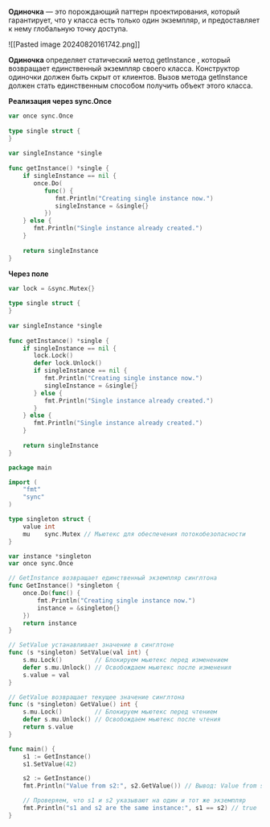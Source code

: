 **Одиночка** — это порождающий паттерн проектирования,
который гарантирует, что у класса есть только один
экземпляр, и предоставляет к нему глобальную
точку доступа.

![[Pasted image 20240820161742.png]]

**Одиночка** определяет статический метод getInstance ,
который возвращает единственный экземпляр своего
класса.
Конструктор одиночки должен быть скрыт от клиентов.
Вызов метода getInstance должен стать единственным
способом получить объект этого класса.

**Реализация через sync.Once**

```go
var once sync.Once  
  
type single struct {  
}  
  
var singleInstance *single  
  
func getInstance() *single {  
    if singleInstance == nil {  
       once.Do(  
          func() {  
             fmt.Println("Creating single instance now.")  
             singleInstance = &single{}  
          })  
    } else {  
       fmt.Println("Single instance already created.")  
    }  
  
    return singleInstance  
}
```

**Через поле** 

```go
var lock = &sync.Mutex{}  
  
type single struct {  
}  
  
var singleInstance *single  
  
func getInstance() *single {  
    if singleInstance == nil {  
       lock.Lock()  
       defer lock.Unlock()  
       if singleInstance == nil {  
          fmt.Println("Creating single instance now.")  
          singleInstance = &single{}  
       } else {  
          fmt.Println("Single instance already created.")  
       }  
    } else {  
       fmt.Println("Single instance already created.")  
    }  
  
    return singleInstance  
}
```


```go
package main

import (
	"fmt"
	"sync"
)

type singleton struct {
	value int
	mu    sync.Mutex // Мьютекс для обеспечения потокобезопасности
}

var instance *singleton
var once sync.Once

// GetInstance возвращает единственный экземпляр синглтона
func GetInstance() *singleton {
	once.Do(func() {
		fmt.Println("Creating single instance now.")
		instance = &singleton{}
	})
	return instance
}

// SetValue устанавливает значение в синглтоне
func (s *singleton) SetValue(val int) {
	s.mu.Lock()         // Блокируем мьютекс перед изменением
	defer s.mu.Unlock() // Освобождаем мьютекс после изменения
	s.value = val
}

// GetValue возвращает текущее значение синглтона
func (s *singleton) GetValue() int {
	s.mu.Lock()         // Блокируем мьютекс перед чтением
	defer s.mu.Unlock() // Освобождаем мьютекс после чтения
	return s.value
}

func main() {
	s1 := GetInstance()
	s1.SetValue(42)

	s2 := GetInstance()
	fmt.Println("Value from s2:", s2.GetValue()) // Вывод: Value from s2: 42

	// Проверяем, что s1 и s2 указывают на один и тот же экземпляр
	fmt.Println("s1 and s2 are the same instance:", s1 == s2) // true
}

```